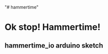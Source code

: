 "# hammertime" 

Ok stop! Hammertime!
==============

hammertime_io arduino sketch
--------------



